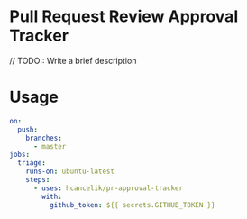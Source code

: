 # Pull Request Review Approval Tracker

// TODO:: Write a brief description

# Usage

```yaml
on:
  push:
    branches:
      - master
jobs:
  triage:
    runs-on: ubuntu-latest
    steps:
      - uses: hcancelik/pr-approval-tracker
        with:
          github_token: ${{ secrets.GITHUB_TOKEN }}
```
